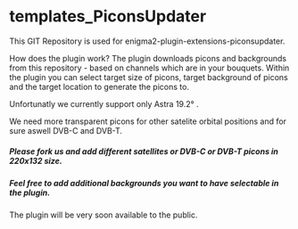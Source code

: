 templates_PiconsUpdater
=============================

This GIT Repository is used for enigma2-plugin-extensions-piconsupdater. 

How does the plugin work?
The plugin downloads picons and backgrounds from this repository - based on channels which are in your bouquets.
Within the plugin you can select target size of picons, target background of picons and the target location to generate the picons to.

Unfortunatly we currently support only Astra 19.2° . 

We need more transparent picons for other satelite orbital positions and for sure aswell DVB-C and DVB-T. 

##### Please fork us and add different satellites or DVB-C or DVB-T picons in 220x132 size.
##### Feel free to add additional backgrounds you want to have selectable in the plugin.

The plugin will be very soon available to the public.
